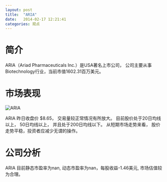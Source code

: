 ```yaml
---
layout: post
title:  "ARIA"
date:   2014-02-17 12:21:41
categories: 观点
---
```


# 简介
ARIA（Ariad Pharmaceuticals Inc.）是USA著名上市公司，
公司主要从事Biotechnology行业，当前市值1602.31百万美元。

# 市场表现

![ARIA](http://finviz.com/chart.ashx?t=ARIA&ty=c&ta=1&p=d&s=l)

ARIA 昨日收盘价 $8.65，
交易量较正常情况有所放大。
目前股价处于20日均线以上，
50日均线以上，
并且处于200日均线以下。
从短期市场走势来看，
股价走势平稳，投资者应减少无谓的操作。

# 公司分析
ARIA 目前静态市盈率为nan, 动态市盈率为nan，每股收益-1.46美元,
市场估值较为合理。
